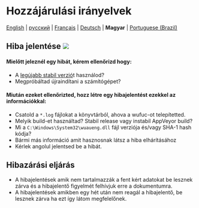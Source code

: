 # Hozzájárulási irányelvek

[English](CONTRIBUTING.md) | [русский](CONTRIBUTING.ru-RU.md) | [Français](CONTRIBUTING.fr-FR.md) | [Deutsch](CONTRIBUTING.de-DE.md) | **Magyar** | [Portuguese (Brazil)](CONTRIBUTING.pt-BR.md)

## Hiba jelentése [![](https://isitmaintained.com/badge/resolution/zeffy/wufuc.svg)](https://isitmaintained.com/project/zeffy/wufuc)

#### Mielőtt jeleznél egy hibát, kérem ellenőrizd hogy:

- A  [legújabb stabil verzió](../../releases/latest)t használod?
- Megpróbáltad újraindítani a számítógépet?

#### Miután ezeket ellenőrizted, hozz létre egy hibajelentést ezekkel az információkkal:

- Csatold a `*.log` fájlokat a könyvtárból, ahova a wufuc-ot telepítetted.
- Melyik build-et használtad? Stabil release vagy instabil AppVeyor build?
- Mi a `C:\Windows\System32\wuaueng.dll` fájl verziója és/vagy SHA-1 hash kódja?
- Bármi más információ amit hasznosnak látsz a hiba elhárításához
- Kérlek angolul jelentsed be a hibát.

## Hibazárási eljárás

- A hibajelentések amik nem tartalmazzák a fent kért adatokat be lesznek zárva és a hibajelentő figyelmét felhívjuk erre a dokumentumra.
- A hibajelentések amikben egy hét után nem reagál a hibajelentő, be lesznek zárva ha ezt így látom megfelelőnek.
